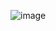 
![image](https://user-images.githubusercontent.com/4722642/204109366-51b3cac0-b959-4856-9e47-dd030ed90f6f.png)
